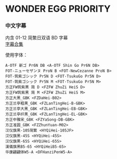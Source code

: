 # WONDER EGG PRIORITY

### 中文字幕

内含 01-12 简繁日双语 BD 字幕  
[字幕合集](https://github.com/Nekomoekissaten-SUB/Nekomoekissaten-MIR-Subs/releases/download/subtitle_pkg/WEP_BD_JPCH.7z)

使用字体：
```
A-OTF 新ゴ Pr6N DB <A-OTF Shin Go Pr6N DB>
FOT-ニューセザンヌ ProN B <FOT-NewCezanne ProN B>
FOT-筑紫ゴシック Pr5N D <FOT-TsukuGo Pr5N D>
FOT-筑紫ゴシック Pr5N M <FOT-TsukuGo Pr5N M>
方正FW筑紫黑 简 D <FZFW ZhuZi HeiS D>
方正FW筑紫黑 简 M <FZFW ZhuZi HeiS M>
方正大黑_GBK <FZDaHei-B02>
方正兰亭粗黑_GBK <FZLanTingHei-B-GBK>
方正兰亭大黑_GBK <FZLanTingHei-EB-GBK>
方正兰亭纤黑_GBK <FZLanTingHei-EL-GBK>
方正中雅宋_GBK <FZYaSong-DB-GBK>
方正准圆_GBK <FZZhunYuan-M02>
汉仪旗黑-105简繁 <HYQiHei-105JF>
汉仪旗黑-45S <HYQiHei-45S>
汉仪旗黑-65S <HYQiHei-65S>
漢儀旗黑B5-65 <HYQiHeiB5-65>
华康翩翩体W5-A <DFHanziPenW5-A>
```